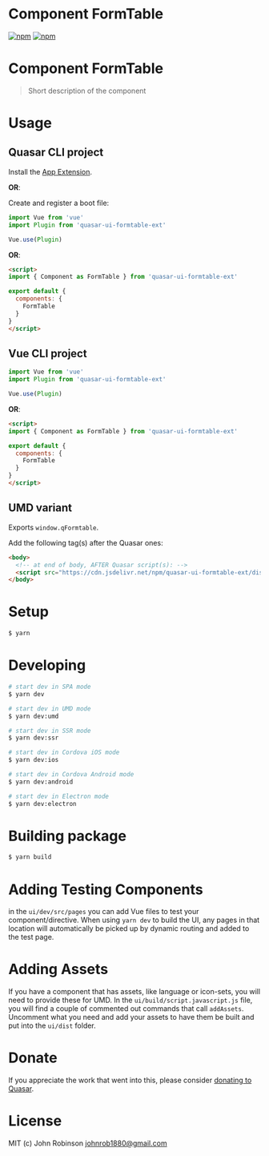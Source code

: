 # Component FormTable

[![npm](https://img.shields.io/npm/v/quasar-ui-formtable-ext.svg?label=quasar-ui-formtable-ext)](https://www.npmjs.com/package/quasar-ui-formtable-ext)
[![npm](https://img.shields.io/npm/dt/quasar-ui-formtable-ext.svg)](https://www.npmjs.com/package/quasar-ui-formtable-ext)

# Component FormTable
> Short description of the component


# Usage

## Quasar CLI project

Install the [App Extension](../app-extension).

**OR**:

Create and register a boot file:

```js
import Vue from 'vue'
import Plugin from 'quasar-ui-formtable-ext'

Vue.use(Plugin)
```

**OR**:

```html
<script>
import { Component as FormTable } from 'quasar-ui-formtable-ext'

export default {
  components: {
    FormTable
  }
}
</script>
```

## Vue CLI project

```js
import Vue from 'vue'
import Plugin from 'quasar-ui-formtable-ext'

Vue.use(Plugin)
```

**OR**:

```html
<script>
import { Component as FormTable } from 'quasar-ui-formtable-ext'

export default {
  components: {
    FormTable
  }
}
</script>
```

## UMD variant

Exports `window.qFormtable`.

Add the following tag(s) after the Quasar ones:

```html
<body>
  <!-- at end of body, AFTER Quasar script(s): -->
  <script src="https://cdn.jsdelivr.net/npm/quasar-ui-formtable-ext/dist/index.umd.min.js"></script>
</body>
```

# Setup
```bash
$ yarn
```

# Developing
```bash
# start dev in SPA mode
$ yarn dev

# start dev in UMD mode
$ yarn dev:umd

# start dev in SSR mode
$ yarn dev:ssr

# start dev in Cordova iOS mode
$ yarn dev:ios

# start dev in Cordova Android mode
$ yarn dev:android

# start dev in Electron mode
$ yarn dev:electron
```

# Building package
```bash
$ yarn build
```

# Adding Testing Components
in the `ui/dev/src/pages` you can add Vue files to test your component/directive. When using `yarn dev` to build the UI, any pages in that location will automatically be picked up by dynamic routing and added to the test page.

# Adding Assets
If you have a component that has assets, like language or icon-sets, you will need to provide these for UMD. In the `ui/build/script.javascript.js` file, you will find a couple of commented out commands that call `addAssets`. Uncomment what you need and add your assets to have them be built and put into the `ui/dist` folder.

# Donate
If you appreciate the work that went into this, please consider [donating to Quasar](https://donate.quasar.dev).

# License
MIT (c) John Robinson <johnrob1880@gmail.com>
